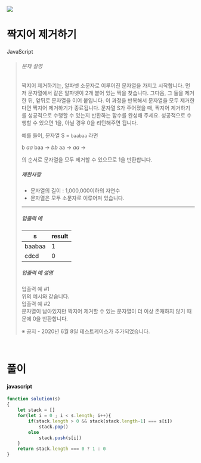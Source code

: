 ![](/img/programmers.png)

# 짝지어 제거하기

JavaScript

>###### 문제 설명
>
>짝지어 제거하기는, 알파벳 소문자로 이루어진 문자열을 가지고 시작합니다. 먼저 문자열에서 같은 알파벳이 2개 붙어 있는 짝을 찾습니다. 그다음, 그 둘을 제거한 뒤, 앞뒤로 문자열을 이어 붙입니다. 이 과정을 반복해서 문자열을 모두 제거한다면 짝지어 제거하기가 종료됩니다. 문자열 S가 주어졌을 때, 짝지어 제거하기를 성공적으로 수행할 수 있는지 반환하는 함수를 완성해 주세요. 성공적으로 수행할 수 있으면 1을, 아닐 경우 0을 리턴해주면 됩니다.
>
>예를 들어, 문자열 S = `baabaa` 라면
>
>b *aa* baa → *bb* aa → *aa* →
>
>의 순서로 문자열을 모두 제거할 수 있으므로 1을 반환합니다.
>
>##### 제한사항
>
>-   문자열의 길이 : 1,000,000이하의 자연수
>-   문자열은 모두 소문자로 이루어져 있습니다.
>
>* * * * *
>
>##### 입출력 예
>
>| s | result |
>| --- | --- |
>| baabaa | 1 |
>| cdcd | 0 |
>
>##### 입출력 예 설명
>
>입출력 예 #1\
>위의 예시와 같습니다.\
>입출력 예 #2\
>문자열이 남아있지만 짝지어 제거할 수 있는 문자열이 더 이상 존재하지 않기 때문에 0을 반환합니다.
>
>※ 공지 - 2020년 6월 8일 테스트케이스가 추가되었습니다.

<br/>

# 풀이

#### javascript
```javascript
function solution(s)
{
    let stack = []
    for(let i = 0 ; i < s.length; i++){
        if(stack.length > 0 && stack[stack.length-1] === s[i])
            stack.pop()
        else
            stack.push(s[i])
    }
    return stack.length === 0 ? 1 : 0
}
```

<br/>